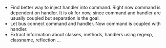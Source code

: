*   Find better way to inject handler into command. Right now command is dependent on handler. It is ok for now, since command and handler are usually coupled but separation is the goal.
*   Let bus connect command and handler. Now command is coupled with handler.
*   Extract information about classes, methods, handlers using regexp, classname, reflection ...
